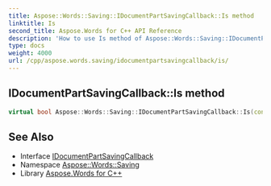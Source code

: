 ```yaml
---
title: Aspose::Words::Saving::IDocumentPartSavingCallback::Is method
linktitle: Is
second_title: Aspose.Words for C++ API Reference
description: 'How to use Is method of Aspose::Words::Saving::IDocumentPartSavingCallback class in C++.'
type: docs
weight: 4000
url: /cpp/aspose.words.saving/idocumentpartsavingcallback/is/
---
```

## IDocumentPartSavingCallback::Is method




```cpp
virtual bool Aspose::Words::Saving::IDocumentPartSavingCallback::Is(const System::TypeInfo &target) const override
```

## See Also

* Interface [IDocumentPartSavingCallback](../)
* Namespace [Aspose::Words::Saving](../../)
* Library [Aspose.Words for C++](../../../)

